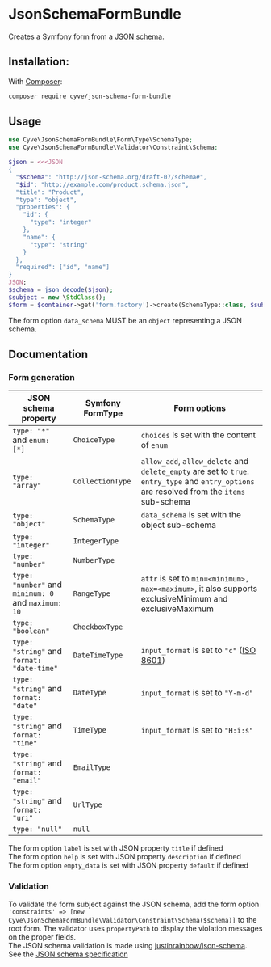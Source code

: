 # JsonSchemaFormBundle

Creates a Symfony form from a [JSON schema](https://json-schema.org).

## Installation:

With [Composer](http://packagist.org):
```sh
composer require cyve/json-schema-form-bundle
```

## Usage

```php
use Cyve\JsonSchemaFormBundle\Form\Type\SchemaType;
use Cyve\JsonSchemaFormBundle\Validator\Constraint\Schema;

$json = <<<JSON
{
  "$schema": "http://json-schema.org/draft-07/schema#",
  "$id": "http://example.com/product.schema.json",
  "title": "Product",
  "type": "object",
  "properties": {
    "id": {
      "type": "integer"
    },
    "name": {
      "type": "string"
    }
  },
  "required": ["id", "name"]
}
JSON;
$schema = json_decode($json);
$subject = new \StdClass();
$form = $container->get('form.factory')->create(SchemaType::class, $subject, ['data_schema' => $schema, 'constraints' => [new Schema($schema)]]);
```
The form option `data_schema` MUST be an `object` representing a JSON schema.

## Documentation
### Form generation

| JSON schema property | Symfony FormType | Form options |
|------------------|------------------|---|
| `type: "*"` and `enum: [*]` | `ChoiceType` | `choices` is set with the content of `enum` |
| `type: "array"` | `CollectionType` | `allow_add`, `allow_delete` and `delete_empty` are set to `true`.  `entry_type` and `entry_options` are resolved from the `items` sub-schema |
| `type: "object"` | `SchemaType` | `data_schema` is set with the object sub-schema |
| `type: "integer"` | `IntegerType` | |
| `type: "number"` | `NumberType` | |
| `type: "number"` and `minimum: 0` and `maximum: 10` | `RangeType` | `attr` is set to `min=<minimum>, max=<maximum>`, it also supports exclusiveMinimum and exclusiveMaximum|
| `type: "boolean"` | `CheckboxType` | |
| `type: "string"` and `format: "date-time"` | `DateTimeType` | `input_format` is set to `"c"` ([ISO 8601](https://en.wikipedia.org/wiki/ISO_8601)) |
| `type: "string"` and `format: "date"` | `DateType` | `input_format` is set to `"Y-m-d"` |
| `type: "string"` and `format: "time"` | `TimeType` | `input_format` is set to `"H:i:s"` |
| `type: "string"` and `format: "email"` | `EmailType` | |
| `type: "string"` and `format: "uri"` | `UrlType` | |
| `type: "null"` | `null` | |

The form option `label` is set with JSON property `title` if defined  
The form option `help` is set with JSON property `description` if defined  
The form option `empty_data` is set with JSON property `default` if defined  

### Validation

To validate the form subject against the JSON schema, add the form option `'constraints' => [new Cyve\JsonSchemaFormBundle\Validator\Constraint\Schema($schema)]` to the root form. The validator uses `propertyPath` to display the violation messages on the proper fields.  
The JSON schema validation is made using [justinrainbow/json-schema](http://packagist.org/packages/justinrainbow/json-schema).  
See the [JSON schema specification](https://json-schema.org/draft/2019-09/json-schema-core.html)  
